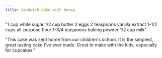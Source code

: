 ```yaml
---
title: Sandwich Cake with Honey
---
```


"1 cup white sugar
1/2 cup butter
2 eggs
2 teaspoons vanilla extract
1-1/2 cups all-purpose flour
1-3/4 teaspoons baking powder
1/2 cup milk"

"This cake was sent home from our children's school. It is the simplest, great tasting cake I've ever made. Great to make with the kids, especially for cupcakes."